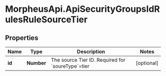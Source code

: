 # MorpheusApi.ApiSecurityGroupsIdRulesRuleSourceTier

## Properties

Name | Type | Description | Notes
------------ | ------------- | ------------- | -------------
**id** | **Number** | The source Tier ID. Required for &#x60;soureType&#x60;&#x3D;tier | [optional] 


